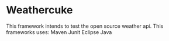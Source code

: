 # Weathercuke
This framework intends to test the open source weather api.
This frameworks uses:
Maven
Junit
Eclipse
Java
